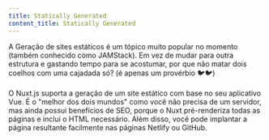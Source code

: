 ```yaml
---
title: Statically Generated
content_title: Statically Generated
---              
```

A Geração de sites estáticos  é um tópico muito popular no momento (também conhecido como JAMStack). Em vez de mudar para outra estrutura e
gastando tempo para se acostumar, por que não matar dois coelhos com uma cajadada só?
<span style = "color: # 777"> (é apenas um provérbio 🐦🐦) </span> <br> <br>
O Nuxt.js suporta a geração de um site estático com base no seu aplicativo Vue. É o "melhor dos dois mundos"
como você não precisa de um servidor, mas ainda possui benefícios de SEO, porque o Nuxt pré-renderiza todas as páginas e inclui
o HTML necessário. Além disso, você pode implantar a página resultante facilmente nas páginas Netlify ou GitHub.

<!-- Static Site Generation is a very hot topic right now (aka JAMStack). Instead of switching to another framework and
spending time to get used to it, why not killing two birds with one stone?
<span style="color: #777">(only proverbial 🐦🐦)</span><br><br>
Nuxt.js supports generating a static website based on your Vue application. It is the "best of both worlds"
as you don't need a server but still have SEO benefits because Nuxt will pre-render all pages and include
the necessary HTML. Also, you can deploy the resulting page easily to Netlify or GitHub pages. -->

